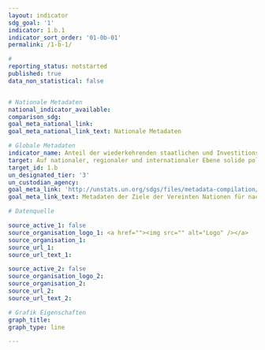 ```yaml
---
layout: indicator
sdg_goal: '1'
indicator: 1.b.1
indicator_sort_order: '01-0b-01'
permalink: /1-b-1/

#
reporting_status: notstarted
published: true
data_non_statistical: false


# Nationale Metadaten
national_indicator_available:
comparison_sdg:
goal_meta_national_link:
goal_meta_national_link_text: Nationale Metadaten

# Globale Metadaten
indicator_name: Anteil der wiederkehrenden staatlichen und Investitionsausgaben für Sektoren, die überdurchschnittlich Frauen, Arme und benachteiligte Gruppen begünstigen
target: Auf nationaler, regionaler und internationaler Ebene solide politische Rahmen auf der Grundlage armutsorientierter und geschlechtersensibler Entwicklungsstrategien schaffen, um beschleunigte Investitionen in Maßnahmen zur Beseitigung der Armut zu unterstützen
target_id: 1.b
un_designated_tier: '3'
un_custodian_agency:
goal_meta_link: 'http://unstats.un.org/sdgs/files/metadata-compilation/Metadata-Goal-1.pdf'
goal_meta_link_text: Metadaten der Ziele der Vereinten Nationen für nachhaltige Entwicklung

# Datenquelle

source_active_1: false
source_organisation_logo_1: <a href=""><img src="" alt="Logo" /></a>
source_organisation_1:
source_url_1:
source_url_text_1:

source_active_2: false
source_organisation_logo_2:
source_organisation_2:
source_url_2:
source_url_text_2:

# Grafik Eigenschaften
graph_title:
graph_type: line

---
```

